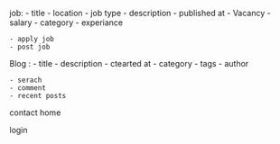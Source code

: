 job:
	- title
	- location
	- job type 
	- description 
	- published at 
	- Vacancy
	- salary 
	- category
	- experiance


	- apply job 
	- post job 

Blog :
	- title 
	- description
	- ctearted at 
	- category 
	-  tags 
	- author 


	- serach 
	- comment 
	- recent posts

contact
home 


login 


